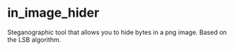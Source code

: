 # in_image_hider
Steganographic tool that allows you to hide bytes in a png image. Based on the LSB algorithm.
